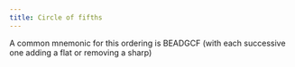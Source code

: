 ```yaml
---
title: Circle of fifths
---
```

A common mnemonic for this ordering is BEADGCF (with each successive one adding a flat or removing a sharp)